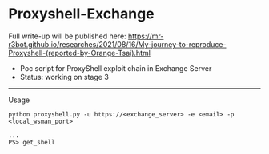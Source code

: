 # Proxyshell-Exchange

Full write-up will be published here: https://mr-r3bot.github.io/researches/2021/08/16/My-journey-to-reproduce-Proxyshell-(reported-by-Orange-Tsai).html

- Poc script for ProxyShell exploit chain in Exchange Server
- Status: working on stage 3

------------
Usage

```
python proxyshell.py -u https://<exchange_server> -e <email> -p <local_wsman_port>

...
PS> get_shell
```